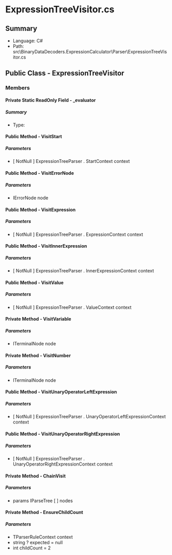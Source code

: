 ﻿# ExpressionTreeVisitor.cs

## Summary

* Language: C#
* Path: src\BinaryDataDecoders.ExpressionCalculator\Parser\ExpressionTreeVisitor.cs

## Public Class - ExpressionTreeVisitor

### Members

#### Private Static ReadOnly Field - _evaluator

##### Summary

 * Type: 

#### Public Method - VisitStart

#####  Parameters

 - [ NotNull ] ExpressionTreeParser . StartContext context 

#### Public Method - VisitErrorNode

#####  Parameters

 - IErrorNode node 

#### Public Method - VisitExpression

#####  Parameters

 - [ NotNull ] ExpressionTreeParser . ExpressionContext context 

#### Public Method - VisitInnerExpression

#####  Parameters

 - [ NotNull ] ExpressionTreeParser . InnerExpressionContext context 

#### Public Method - VisitValue

#####  Parameters

 - [ NotNull ] ExpressionTreeParser . ValueContext context 

#### Private Method - VisitVariable

#####  Parameters

 - ITerminalNode node 

#### Private Method - VisitNumber

#####  Parameters

 - ITerminalNode node 

#### Public Method - VisitUnaryOperatorLeftExpression

#####  Parameters

 - [ NotNull ] ExpressionTreeParser . UnaryOperatorLeftExpressionContext context 

#### Public Method - VisitUnaryOperatorRightExpression

#####  Parameters

 - [ NotNull ] ExpressionTreeParser . UnaryOperatorRightExpressionContext context 

#### Private Method - ChainVisit

#####  Parameters

 - params IParseTree [  ] nodes 

#### Private Method - EnsureChildCount

#####  Parameters

 - TParserRuleContext context 
 - string ? expected = null 
 - int childCount = 2 

